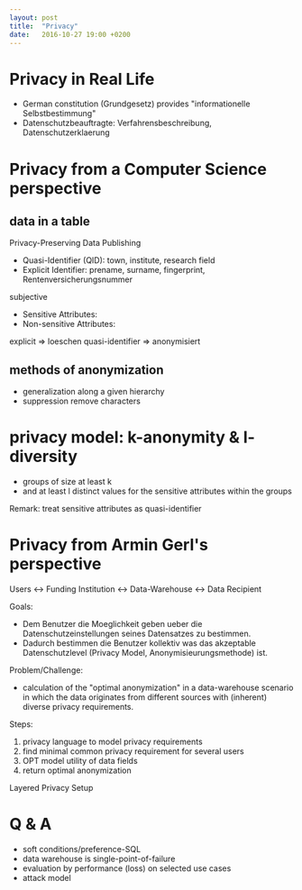 ```yaml
---
layout: post
title:  "Privacy"
date:   2016-10-27 19:00 +0200
---
```


# Privacy in Real Life

- German constitution (Grundgesetz) provides "informationelle Selbstbestimmung"
- Datenschutzbeauftragte: Verfahrensbeschreibung, Datenschutzerklaerung

# Privacy from a Computer Science perspective

## data in a table

Privacy-Preserving Data Publishing
- Quasi-Identifier (QID): town, institute, research field
- Explicit Identifier: prename, surname, fingerprint,
  Rentenversicherungsnummer

subjective
- Sensitive Attributes:
- Non-sensitive Attributes:

explicit => loeschen
quasi-identifier => anonymisiert

## methods of anonymization

- generalization along a given hierarchy
- suppression remove characters

# privacy model: k-anonymity & l-diversity

- groups of size at least k
- and at least l distinct values for the sensitive attributes within
  the groups

Remark: treat sensitive attributes as quasi-identifier

# Privacy from Armin Gerl's perspective

Users <-> Funding Institution <-> Data-Warehouse <-> Data Recipient

Goals:
- Dem Benutzer die Moeglichkeit geben ueber die Datenschutzeinstellungen seines Datensatzes zu bestimmen.
- Dadurch bestimmen die Benutzer kollektiv was das akzeptable Datenschutzlevel (Privacy Model, Anonymisieurungsmethode) ist.

Problem/Challenge: 
- calculation of the "optimal anonymization" in a data-warehouse scenario in which the data originates from different sources with (inherent) diverse privacy requirements.

Steps:
1. privacy language to model privacy requirements
2. find minimal common privacy requirement for several users
3. OPT model utility of data fields
4. return optimal anonymization

Layered Privacy Setup

# Q & A

- soft conditions/preference-SQL
- data warehouse is single-point-of-failure
- evaluation by performance (loss) on selected use cases
- attack model
